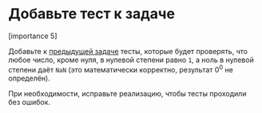 # Добавьте тест к задаче

[importance 5]

Добавьте к [предыдущей задаче](/task/pow-nan-spec) тесты, которые будет проверять, что любое число, кроме нуля, в нулевой степени равно `1`, а ноль в нулевой степени даёт `NaN` (это математически корректно, результат 0<sup>0</sup> не определён).

При необходимости, исправьте реализацию, чтобы тесты проходили без ошибок.